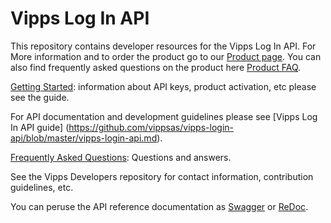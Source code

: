 # Vipps Log In API
This repository contains developer resources for the Vipps Log In API.
For More information and to order the product go to our [Product page](https://www.vipps.no/produkter-og-tjenester/bedrift/innlogging-og-identifisering/logg-inn-med-vipps/). You can also find frequently asked questions on the product here [Product FAQ](https://vipps.no/hjelp/vipps/vipps-logg-inn). 

[Getting Started](https://github.com/vippsas/vipps-developers/blob/master/vipps-getting-started.md): information about API keys, product activation, etc please see the guide.

For API documentation and development guidelines please see [Vipps Log In API guide] (https://github.com/vippsas/vipps-login-api/blob/master/vipps-login-api.md).

[Frequently Asked Questions](https://github.com/vippsas/vipps-login-api/blob/master/vipps-login-faq.md): Questions and answers.

See the Vipps Developers repository for contact information, contribution guidelines, etc.

You can peruse the API reference documentation as [Swagger](https://vippsas.github.io/vipps-login-api/) or [ReDoc](https://vippsas.github.io/vipps-login-api/redoc.html).
